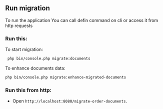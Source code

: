## Run migration
To run the application You can call defin command on cli or access it from http requests

### Run this:
To start migration: 
```bash
 php bin/console.php migrate:documents
```

To enhance documents data:
```bash
php bin/console.php migrate:enhance-migrated-documents
```

### Run this from http:
-  Open `http://localhost:8080/migrate-order-documents`.

